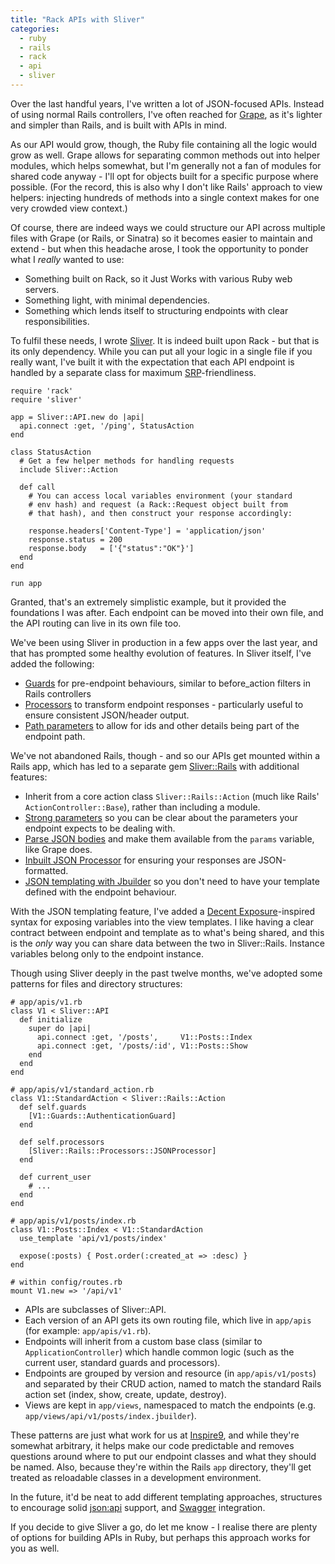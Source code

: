 ```yaml
---
title: "Rack APIs with Sliver"
categories:
  - ruby
  - rails
  - rack
  - api
  - sliver
---
```


Over the last handful years, I've written a lot of JSON-focused APIs. Instead of using normal Rails controllers, I've often reached for [Grape](https://github.com/intridea/grape), as it's lighter and simpler than Rails, and is built with APIs in mind.

As our API would grow, though, the Ruby file containing all the logic would grow as well. Grape allows for separating common methods out into helper modules, which helps somewhat, but I'm generally not a fan of modules for shared code anyway - I'll opt for objects built for a specific purpose where possible. (For the record, this is also why I don't like Rails' approach to view helpers: injecting hundreds of methods into a single context makes for one very crowded view context.)

Of course, there are indeed ways we could structure our API across multiple files with Grape (or Rails, or Sinatra) so it becomes easier to maintain and extend - but when this headache arose, I took the opportunity to ponder what I *really* wanted to use:

* Something built on Rack, so it Just Works with various Ruby web servers.
* Something light, with minimal dependencies.
* Something which lends itself to structuring endpoints with clear responsibilities.

To fulfil these needs, I wrote [Sliver](https://github.com/pat/sliver). It is indeed built upon Rack - but that is its only dependency. While you can put all your logic in a single file if you really want, I've built it with the expectation that each API endpoint is handled by a separate class for maximum [SRP](https://en.wikipedia.org/wiki/Single_responsibility_principle)-friendliness.

    require 'rack'
    require 'sliver'

    app = Sliver::API.new do |api|
      api.connect :get, '/ping', StatusAction
    end

    class StatusAction
      # Get a few helper methods for handling requests
      include Sliver::Action

      def call
        # You can access local variables environment (your standard
        # env hash) and request (a Rack::Request object built from
        # that hash), and then construct your response accordingly:

        response.headers['Content-Type'] = 'application/json'
        response.status = 200
        response.body   = ['{"status":"OK"}']
      end
    end

    run app

Granted, that's an extremely simplistic example, but it provided the foundations I was after. Each endpoint can be moved into their own file, and the API routing can live in its own file too.

We've been using Sliver in production in a few apps over the last year, and that has prompted some healthy evolution of features. In Sliver itself, I've added the following:

* [Guards](https://github.com/pat/sliver#guards) for pre-endpoint behaviours, similar to before_action filters in Rails controllers
* [Processors](https://github.com/pat/sliver#processors) to transform endpoint responses - particularly useful to ensure consistent JSON/header output.
* [Path parameters](https://github.com/pat/sliver#path-parameters) to allow for ids and other details being part of the endpoint path.

We've not abandoned Rails, though - and so our APIs get mounted within a Rails app, which has led to a separate gem [Sliver::Rails](https://github.com/pat/sliver-rails) with additional features:

* Inherit from a core action class `Sliver::Rails::Action` (much like Rails' `ActionController::Base`), rather than including a module.
* [Strong parameters](https://github.com/pat/sliver-rails#parameters) so you can be clear about the parameters your endpoint expects to be dealing with.
* [Parse JSON bodies](https://github.com/pat/sliver-rails#json-requests) and make them available from the `params` variable, like Grape does.
* [Inbuilt JSON Processor](https://github.com/pat/sliver-rails#inbuilt-json-processor) for ensuring your responses are JSON-formatted.
* [JSON templating with Jbuilder](https://github.com/pat/sliver-rails#json-templates-and-exposed-variables) so you don't need to have your template defined with the endpoint behaviour.

With the JSON templating feature, I've added a [Decent Exposure](https://github.com/hashrocket/decent_exposure)-inspired syntax for exposing variables into the view templates. I like having a clear contract between endpoint and template as to what's being shared, and this is the _only_ way you can share data between the two in Sliver::Rails. Instance variables belong only to the endpoint instance.

Though using Sliver deeply in the past twelve months, we've adopted some patterns for files and directory structures:

    # app/apis/v1.rb
    class V1 < Sliver::API
      def initialize
        super do |api|
          api.connect :get, '/posts',     V1::Posts::Index
          api.connect :get, '/posts/:id', V1::Posts::Show
        end
      end
    end

    # app/apis/v1/standard_action.rb
    class V1::StandardAction < Sliver::Rails::Action
      def self.guards
        [V1::Guards::AuthenticationGuard]
      end

      def self.processors
        [Sliver::Rails::Processors::JSONProcessor]
      end

      def current_user
        # ...
      end
    end

    # app/apis/v1/posts/index.rb
    class V1::Posts::Index < V1::StandardAction
      use_template 'api/v1/posts/index'

      expose(:posts) { Post.order(:created_at => :desc) }
    end

    # within config/routes.rb
    mount V1.new => '/api/v1'

* APIs are subclasses of Sliver::API.
* Each version of an API gets its own routing file, which live in `app/apis` (for example: `app/apis/v1.rb`).
* Endpoints will inherit from a custom base class (similar to `ApplicationController`) which handle common logic (such as the current user, standard guards and processors).
* Endpoints are grouped by version and resource (in `app/apis/v1/posts`) and separated by their CRUD action, named to match the standard Rails action set (index, show, create, update, destroy).
* Views are kept in `app/views`, namespaced to match the endpoints (e.g. `app/views/api/v1/posts/index.jbuilder`).

These patterns are just what work for us at [Inspire9](http://inspire9dev.com), and while they're somewhat arbitrary, it helps make our code predictable and removes questions around where to put our endpoint classes and what they should be named. Also, because they're within the Rails `app` directory, they'll get treated as reloadable classes in a development environment.

In the future, it'd be neat to add different templating approaches, structures to encourage solid [json:api](http://jsonapi.org) support, and [Swagger](http://swagger.io) integration.

If you decide to give Sliver a go, do let me know - I realise there are plenty of options for building APIs in Ruby, but perhaps this approach works for you as well.
